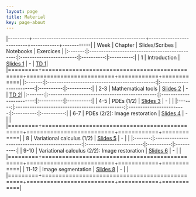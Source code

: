 ```yaml
---
layout: page
title: Material
key: page-about
---
```

 

|---------+------------------------------------------------+--------------------------+------------+------------|
| Week    |          Chapter                               | Slides/Scribes           | Notebooks  |  Exercices |
|:-------:|:----------------------------------------------:|:------------------------:|:----------:|:----------:|
|   1     | Introduction                                   | [Slides 1](slides#intro) |      -     | [TD 1](td/TD1.pdf)|
|=========+================================================+==========================+============+============|
|:-------:|:----------------------------------------------:|:------------------------:|:----------:|:----------:|
|  2-3    | Mathematical tools                             | [Slides 2](slides#)      |      -     | [TD 2](td/TD2.pdf)|
|:-------:|:----------------------------------------------:|:------------------------:|:----------:|:----------:|
|  4-5    | PDEs (1/2)                                     | [Slides 3](slides#)      |      -     |            |
|:-------:|:----------------------------------------------:|:------------------------:|:----------:|:----------:|
|  6-7    | PDEs (2/2): Image restoration                  | [Slides 4](slides#)      |      -     |            |
|=========+================================================+==========================+============+============|
|   8     | Variational calculus (1/2)                     | [Slides 5](slides#)      |      -     |            |
|:-------:|:----------------------------------------------:|:------------------------:|:----------:|:----------:|
|  9-10   | Variational calculus (2/2): Image restoration  | [Slides 6](slides#)      |      -     |            |
|=========+================================================+==========================+============+============|
| 11-12   | Image segmentation                             | [Slides 8](slides#)      |      -     |            |
|=========+================================================+==========================+============+============|
